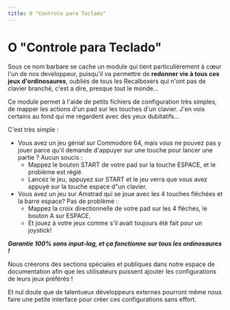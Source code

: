 ```yaml
---
title: O "Controle para Teclado"
---
```


# O "Controle para Teclado"

Sous ce nom barbare se cache un module qui tient particulièrement à cœur l'un de nos developpeur, puisqu'il va permettre de **redonner vie à tous ces jeux d'ordinosaures**, oubliés de tous les Recalboxers qui n'ont pas de clavier branché, c'est a dire, presque tout le monde...

Ce module permet à l'aide de petits fichiers de configuration très simples, de mapper les actions d'un pad sur les touches d'un clavier. J'en vois certains au fond qui me regardent avec des yeux dubitatifs...

C'est très simple :

* Vous avez un jeu génial sur Commodore 64, mais vous ne pouvez pas y jouer parce qu'il demande d'appuyer sur une touche pour lancer une partie ? Aucun soucis :
  * Mappez le bouton START de votre pad sur la touche ESPACE, et le problème est réglé.
  * Lancez le jeu, appuyez sur START et le jeu verra que vous avez appuyé sur la touche espace d"un clavier.
* Vous avez un jeu sur Amstrad qui se joue avec les 4 touches fléchées et la barre espace? Pas de problème :
  * Mappez la croix directionnelle de votre pad sur les 4 flèches, le bouton A sur ESPACE.
  * Et jouez à votre jeux comme s'il avait toujours été fait pour un joystick!

_**Garantie 100% sans input-lag, et ça fonctionne sur tous les ordinosaures !**_

Nous créerons des sections spéciales et publiques dans notre espace de documentation afin que les utilisateurs puissent ajouter les configurations de leurs jeux préférés !

Et nul doute que de talentueux développeurs externes pourront même nous faire une petite interface pour créer ces configurations sans effort.

